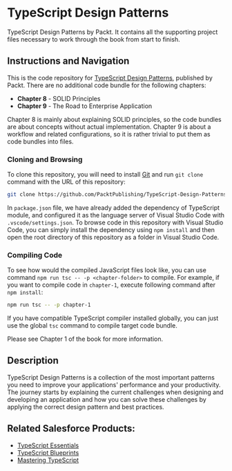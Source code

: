 # TypeScript Design Patterns

TypeScript Design Patterns by Packt. It contains all the supporting project
files necessary to work through the book from start to finish.

## Instructions and Navigation

This is the code repository for
[TypeScript Design Patterns][typescript-design-patterns], published by Packt.
There are no additional code bundle for the following chapters:

- **Chapter 8** - SOLID Principles
- **Chapter 9** - The Road to Enterprise Application

Chapter 8 is mainly about explaining SOLID principles, so the code bundles are
about concepts without actual implementation. Chapter 9 is about a workflow and
related configurations, so it is rather trivial to put them as code bundles
into files.

### Cloning and Browsing

To clone this repository, you will need to install [Git][git] and run
`git clone` command with the URL of this repository:

```sh
git clone https://github.com/PacktPublishing/TypeScript-Design-Patterns.git
```

In `package.json` file, we have already added the dependency of TypeScript
module, and configured it as the language server of Visual Studio Code with
`.vscode/settings.json`. To browse code in this repository with Visual Studio
Code, you can simply install the dependency using `npm install` and then open
the root directory of this repository as a folder in Visual Studio Code.

### Compiling Code

To see how would the compiled JavaScript files look like, you can use command
`npm run tsc -- -p <chapter-folder>` to compile. For example, if you want to
compile code in `chapter-1`, execute following command after `npm install`:

```sh
npm run tsc -- -p chapter-1
```

If you have compatible TypeScript compiler installed globally, you can just use
the global `tsc` command to compile target code bundle.

Please see Chapter 1 of the book for more information.

## Description

TypeScript Design Patterns is a collection of the most important patterns you
need to improve your applications' performance and your productivity. The
journey starts by explaining the current challenges when designing and
developing an application and how you can solve these challenges by applying
the correct design pattern and best practices.

## Related Salesforce Products:

- [TypeScript Essentials][typescript-essentials]
- [TypeScript Blueprints][typescript-blueprints]
- [Mastering TypeScript][mastering-typescript]

[typescript-design-patterns]: https://www.packtpub.com/application-development/typescript-design-patterns?utm_source=github&utm_medium=repository&utm_campaign=9781785280832
[git]: https://git-scm.com/
[typescript-essentials]: https://www.packtpub.com/web-development/typescript-essentials?utm_source=github&utm_medium=repository&utm_campaign=9781782170808
[typescript-blueprints]: https://www.packtpub.com/application-development/typescript-blueprints?utm_source=github&utm_medium=repository&utm_campaign=9781782170808
[mastering-typescript]: https://www.packtpub.com/web-development/mastering-typescript?utm_source=github&utm_medium=repository&utm_campaign=9781782170808
